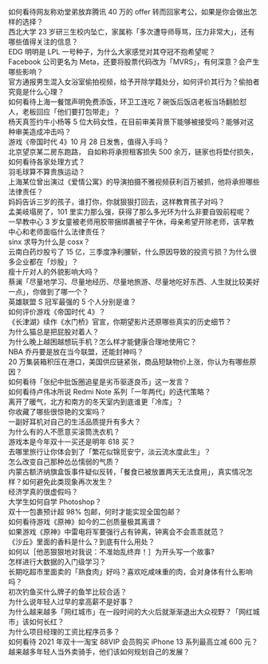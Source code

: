 如何看待网友称劝堂弟放弃腾讯 40 万的 offer 转而回家考公，如果是你会做出怎样的选择？  
西北大学 23 岁研三生校内坠亡，家属称「多次遭导师辱骂，压力非常大」，还有哪些值得关注的信息？  
EDG 明明是 LPL 一号种子，为什么大家感觉对其夺冠不抱希望呢？  
Facebook 公司更名为 Meta，还要将股票代码改为「MVRS」，有何深意？会产生哪些影响？  
官方通报男生混入女浴室偷拍视频，给予开除学籍处分，如何评价其行为？偷拍者究竟是什么心理？  
如何看待上海一餐馆声明免费添饭，环卫工连吃 7 碗饭后饭店老板当场翻脸怼人，老板回应「他们要打包带走」？  
杨天真签约牛小杨等 5 位大码女性，在目前审美背景下能够被接受吗？能够对这种审美造成冲击吗？  
游戏《帝国时代 4》10 月 28 日发售，值得入手吗？  
北京望京某二房东跑路， 自如称将承担租客损失 500 余万，链家也将垫付损失，如何看待各家处理方式？  
羽毛球算不算贵族运动？  
上海某位曾出演过《爱情公寓》的导演拍摄不雅视频获利百万被抓，他将承担哪些法律责任？  
妈妈告诉三岁的孩子，谁打你，你就狠狠打回去，这样教育孩子对吗？  
孟美岐塌房了，101 里实力那么强，获得了那么多光环为什么非要自毁前程呢？  
一早教中心 3 岁女童被老师用胶带捆绑裹被子午休，母亲希望开除老师，该早教中心和老师面临什么法律责任？  
sinx 求导为什么是 cosx？  
云南白药炒股亏了 15 亿，三季度净利腰斩，什么原因导致的投资亏损？为什么很多企业都在「炒股」？  
瘦十斤对人的外貌影响大吗？  
蔡澜「尽量地学习、尽量地经历、尽量地旅游、尽量地吃好东西、人生就比较美好一点」，你做到了哪一个？  
英雄联盟 S 冠军最强的 5 个人分别是谁？  
如何评价游戏《帝国时代 4》？  
《长津湖》续作《水门桥》官宣，你期望影片还原哪些真实的历史细节？  
为什么猫总是把屁股对着人？  
为什么晚上越困越想玩手机？怎么样才能健康合理地使用它？  
NBA 乔丹要是放在当今联盟，还能封神吗？  
20 万集装箱积压在港口，美国供应链紧张，商品短缺物价上涨，你认为有哪些原因？  
如何看待「张纪中批饭圈追星是劣币驱逐良币」这一发言？  
如何看待卢伟冰所说 Redmi Note 系列「一年两代」的迭代策略？  
离开了暖气，北方和南方的冬天室内到底谁更「冷库」？  
你收藏了哪些很惊艳的文案吗？  
一副好耳机对自己的生活品质提升有多大？  
为什么有的人不愿意买滚筒洗衣机？  
游戏本是今年双十一买还是明年 618 买？  
去哪里旅行让你体会到了「繁花似锦觅安宁，淡云流水度此生」？  
怎么改变自己那种怂怂懦弱的气质？  
内蒙古额济纳旗盒饭事件疑似反转，「餐食已被放置两天无法食用」，真实情况怎样？如何避免此类现象再次发生？  
经济学真的很虚假吗？  
大学生如何自学 Photoshop？  
双十一包裹预计超 98% 包邮，何时才能实现全国包邮？  
如何看待游戏《原神》如今的二创质量极其离谱？  
如果游戏《原神》中雷电将军要强行占有钟离，钟离会不会乖乖就范？  
《沙丘》里面的香料是什么？到底有什么用处？  
如何以［他恶狠狠地对我说：不准始乱终弃！］为开头写一个故事?  
怎样进行大数据的入门级学习？  
长期吃超市里面卖的「熟食肉」好吗？喜欢吃咸味重的肉，会对身体有什么影响吗？  
初次钓鱼买什么牌子的鱼竿比较合适？  
为什么说年轻人过早的拿高薪不是好事？  
为什么越来越多「网红城市」在一段时间的大火后就渐渐退出大众视野？「网红城市」该如何长红？  
为什么项目经理的工资比程序员多？  
如何看待 2021 年双十一淘宝 88VIP 会员购买 iPhone 13 系列最高立减 600 元？  
越来越多年轻人当外卖骑手，他们该如何规划自己的发展？  
